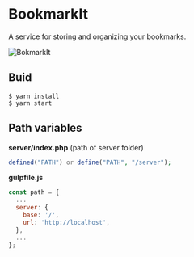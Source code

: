 # BookmarkIt
A service for storing and organizing your bookmarks.

![BokmarkIt](https://i.imgur.com/T8H857H.png)

## Buid
```shell
$ yarn install
$ yarn start
```

## Path variables

**server/index.php** (path of server folder)
```php
defined("PATH") or define("PATH", "/server");
```

**gulpfile.js**
```js
const path = {
  ...
  server: {
    base: '/',
    url: 'http://localhost',
  },
  ...
};
```
